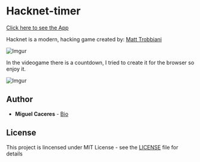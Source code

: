 # Hacknet-timer

[Click here to see the App](https://foxneo.github.io/hacknet-timer/src/html/app.html)

Hacknet is a modern, hacking game created by: [Matt Trobbiani](http://www.hacknet-os.com/)

![Imgur](https://i.imgur.com/TWuegYm.png)

In the videogame there is a countdown, I tried to create it for the browser so enjoy it.

![Imgur](https://i.imgur.com/n4T0y4u.png)

## Author

* **Miguel Caceres** - [Bio](https://github.com/foxneo)

## License
This project is lincensed under MIT License - see the [LICENSE](LICENSE) file for details